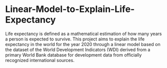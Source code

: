 # Linear-Model-to-Explain-Life-Expectancy

Life expectancy is defined as a mathematical estimation of how many years a person is expected to survive. This project aims to explain the life expectancy in the world for the year 2020 through a linear model based on the dataset of the World Development Indicators (WDI) derived from a primary World Bank database for development data from officially recognized international sources.  
